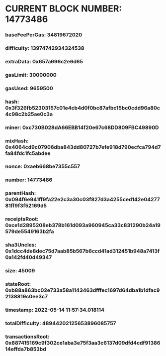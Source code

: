 # CURRENT BLOCK NUMBER: 14773486

### baseFeePerGas: 34819672020
### difficulty: 13974742934324538
### extraData: 0x657a696c2e6d65
### gasLimit: 30000000
### gasUsed: 9659500
### hash: 0x3f326fb52303157c01e4cb4d0f0bc87afbc15bc0cdd96a80c4c98c2b25ae0c3a
### miner: 0xc730B028dA66EBB14f20e67c68DD809FBC49890D
### mixHash: 0x4064cd9c07906dba843dd80727b7efe918d790ecfca794d7fa84fdc1fc5abdee
### nonce: 0xaeb668be7355c557
### number: 14773486
### parentHash: 0x094f6e941ff9fa22e2c3a30c03f827d3a4255ced142e0427781ff9f3f52169d5
### receiptsRoot: 0xce1d2895208eb378b161d093a960945ca33c831290b24a19579de5549163b2fa
### sha3Uncles: 0x1dcc4de8dec75d7aab85b567b6ccd41ad312451b948a7413f0a142fd40d49347
### size: 45009
### stateRoot: 0xb88a863bc02e733a58a1143463dfffec1697d64dba1b1dfac92138819c0ee3c7
### timestamp: 2022-05-14 11:57:34.018114
### totalDifficulty: 48944202125653896085757
### transactionsRoot: 0x887415169c9f302ce1aba3e75f3aa3c6137d09dfd4cdf9138614effda7b853bd
